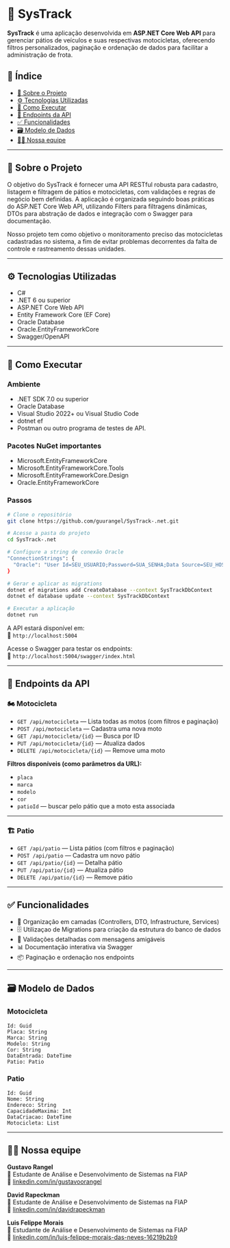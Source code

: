 # 🚀 SysTrack

**SysTrack** é uma aplicação desenvolvida em **ASP.NET Core Web API** para gerenciar pátios de veículos e suas respectivas motocicletas, oferecendo filtros personalizados, paginação e ordenação de dados para facilitar a administração de frota.

## 📌 Índice

- [🧾 Sobre o Projeto](#-sobre-o-projeto)
- [⚙️ Tecnologias Utilizadas](#-tecnologias-utilizadas)
- [🧪 Como Executar](#-como-executar)
- [📌 Endpoints da API](#-endpoints-da-api)
- [✅ Funcionalidades](#-funcionalidades)
- [🗃️ Modelo de Dados](#-modelo-de-dados)
- [👨‍💻 Nossa equipe](#-nossa-equipe)

---

## 🧾 Sobre o Projeto

O objetivo do SysTrack é fornecer uma API RESTful robusta para cadastro, listagem e filtragem de pátios e motocicletas, com validações e regras de negócio bem definidas. A aplicação é organizada seguindo boas práticas do ASP.NET Core Web API, utilizando Filters para filtragens dinâmicas, DTOs para abstração de dados e integração com o Swagger para documentação.

Nosso projeto tem como objetivo o monitoramento preciso das motocicletas cadastradas no sistema, a fim de evitar problemas decorrentes da falta de controle e rastreamento dessas unidades.

---

## ⚙️ Tecnologias Utilizadas

- C#
- .NET 6 ou superior 
- ASP.NET Core Web API
- Entity Framework Core (EF Core)
- Oracle Database
- Oracle.EntityFrameworkCore
- Swagger/OpenAPI

---

## 🧪 Como Executar

### Ambiente

- .NET SDK 7.0 ou superior
- Oracle Database
- Visual Studio 2022+ ou Visual Studio Code
- dotnet ef
- Postman ou outro programa de testes de API.

### Pacotes NuGet importantes

- Microsoft.EntityFrameworkCore
- Microsoft.EntityFrameworkCore.Tools
- Microsoft.EntityFrameworkCore.Design
- Oracle.EntityFrameworkCore

### Passos

```bash
# Clone o repositório
git clone https://github.com/guurangel/SysTrack-.net.git

# Acesse a pasta do projeto
cd SysTrack-.net

# Configure a string de conexão Oracle
"ConnectionStrings": {
  "Oracle": "User Id=SEU_USUARIO;Password=SUA_SENHA;Data Source=SEU_HOST:PORTA/SEU_SERVICE_NAME"
}

# Gerar e aplicar as migrations
dotnet ef migrations add CreateDatabase --context SysTrackDbContext
dotnet ef database update --context SysTrackDbContext

# Executar a aplicação
dotnet run

```

A API estará disponível em:  
📍 `http://localhost:5004`

Acesse o Swagger para testar os endpoints:  
📘 `http://localhost:5004/swagger/index.html`

---

## 📌 Endpoints da API

### 🏍️ Motocicleta

- `GET /api/motocicleta` — Lista todas as motos (com filtros e paginação)
- `POST /api/motocicleta` — Cadastra uma nova moto
- `GET /api/motocicleta/{id}` — Busca por ID
- `PUT /api/motocicleta/{id}` — Atualiza dados
- `DELETE /api/motocicleta/{id}` — Remove uma moto

**Filtros disponíveis (como parâmetros da URL):**

- `placa`
- `marca`
- `modelo`
- `cor`
- `patioId` — buscar pelo pátio que a moto esta associada

---

### 🏗️ Patio

- `GET /api/patio` — Lista pátios (com filtros e paginação)
- `POST /api/patio` — Cadastra um novo pátio
- `GET /api/patio/{id}` — Detalha pátio
- `PUT /api/patio/{id}` — Atualiza pátio
- `DELETE /api/patio/{id}` — Remove pátio

---

## ✅ Funcionalidades

- 🧱 Organização em camadas (Controllers, DTO, Infrastructure, Services)
- :file_cabinet: Utilizaçao de Migrations para criação da estrutura do banco de dados
- 📖 Validações detalhadas com mensagens amigáveis
- 📊 Documentação interativa via Swagger
- 📦 Paginação e ordenação nos endpoints

---

## 🗃️ Modelo de Dados

### Motocicleta

```
Id: Guid
Placa: String
Marca: String
Modelo: String
Cor: String
DataEntrada: DateTime
Patio: Patio
```

### Patio

```
Id: Guid
Nome: String
Endereco: String
CapacidadeMaxima: Int
DataCriacao: DateTime
Motocicleta: List
```

---

## 👨‍💻 Nossa equipe

**Gustavo Rangel**  
💼 Estudante de Análise e Desenvolvimento de Sistemas na FIAP  
🔗 [linkedin.com/in/gustavoorangel](https://www.linkedin.com/in/gustavoorangel)

**David Rapeckman**  
💼 Estudante de Análise e Desenvolvimento de Sistemas na FIAP  
🔗 [linkedin.com/in/davidrapeckman](https://www.linkedin.com/in/davidrapeckman)

**Luis Felippe Morais**  
💼 Estudante de Análise e Desenvolvimento de Sistemas na FIAP  
🔗 [linkedin.com/in/luis-felippe-morais-das-neves-16219b2b9](https://www.linkedin.com/in/luis-felippe-morais-das-neves-16219b2b9)
